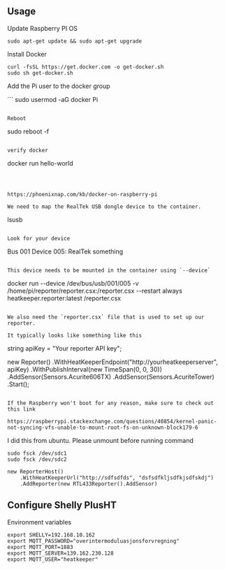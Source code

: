 ## Usage

Update Raspberry PI OS

```
sudo apt-get update && sudo apt-get upgrade
```

Install Docker

```
curl -fsSL https://get.docker.com -o get-docker.sh
sudo sh get-docker.sh
```

Add the Pi user to the docker group

´´´
sudo usermod -aG docker Pi

```

Reboot

```

sudo reboot -f

```

verify docker
```

docker run hello-world

```



https://phoenixnap.com/kb/docker-on-raspberry-pi

We need to map the RealTek USB dongle device to the container.

```

lsusb

```

Look for your device

```

Bus 001 Device 005: RealTek something

```

This device needs to be mounted in the container using `--device`

```

docker run --device /dev/bus/usb/001/005 -v /home/pi/reporter/reporter.csx:/reporter.csx --restart always heatkeeper.reporter:latest /reporter.csx

```

We also need the `reporter.csx` file that is used to set up our reporter.

It typically looks like something like this

```

string apiKey = "Your reporter API key";

new Reporter()
.WithHeatKeeperEndpoint("http://yourheatkeeperserver", apiKey)
.WithPublishInterval(new TimeSpan(0, 0, 30))
.AddSensor(Sensors.Acurite606TX)
.AddSensor(Sensors.AcuriteTower)
.Start();

```

If the Raspberry won't boot for any reason, make sure to check out this link

https://raspberrypi.stackexchange.com/questions/40854/kernel-panic-not-syncing-vfs-unable-to-mount-root-fs-on-unknown-block179-6
```

I did this from ubuntu. Please unmount before running command

```
sudo fsck /dev/sdc1
sudo fsck /dev/sdc2
```

```
new ReporterHost()
	.WithHeatKeeperUrl("http://sdfsdfds", "dsfsdfkljsdfkjsdfskdj")
	.AddReporter(new RTL433Reporter().AddSensor)

```

## Configure Shelly PlusHT 

Environment variables

```shell
export SHELLY=192.168.10.162
export MQTT_PASSWORD="overintermoduluasjonsforvregning"
export MQTT_PORT=1883
export MQTT_SERVER=139.162.230.128
export MQTT_USER="heatkeeper"
```







